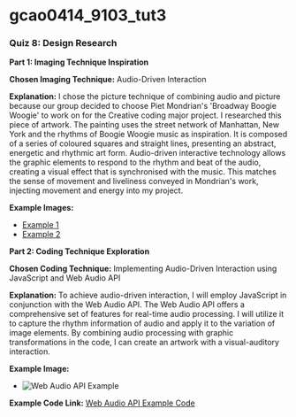 # gcao0414_9103_tut3

### Quiz 8: Design Research

**Part 1: Imaging Technique Inspiration**

**Chosen Imaging Technique:** Audio-Driven Interaction

**Explanation:** I chose the picture technique of combining audio and picture because our group decided to choose Piet Mondrian's 'Broadway Boogie Woogie' to work on for the Creative coding major project. I researched this piece of artwork. The painting uses the street network of Manhattan, New York and the rhythms of Boogie Woogie music as inspiration. It is composed of a series of coloured squares and straight lines, presenting an abstract, energetic and rhythmic art form.
Audio-driven interactive technology allows the graphic elements to respond to the rhythm and beat of the audio, creating a visual effect that is synchronised with the music. This matches the sense of movement and liveliness conveyed in Mondrian's work, injecting movement and energy into my project.

**Example Images:**
- [Example 1](https://i.etsystatic.com/13178862/r/il/7ac13b/1444346079/il_570xN.1444346079_4ykx.jpg)
- [Example 2](https://developer.mozilla.org/en-US/docs/Web/API/Web_Audio_API/Using_Web_Audio_API/violent-theremin.png)

**Part 2: Coding Technique Exploration**

**Chosen Coding Technique:** Implementing Audio-Driven Interaction using JavaScript and Web Audio API

**Explanation:** To achieve audio-driven interaction, I will employ JavaScript in conjunction with the Web Audio API. The Web Audio API offers a comprehensive set of features for real-time audio processing. I will utilize it to capture the rhythm information of audio and apply it to the variation of image elements. By combining audio processing with graphic transformations in the code, I can create an artwork with a visual-auditory interaction.

**Example Image:**
- ![Web Audio API Example](https://developer.mozilla.org/en-US/docs/Web/API/Web_Audio_API/Using_Web_Audio_API/violent-theremin.png)

**Example Code Link:** [Web Audio API Example Code](https://github.com/mdn/webaudio-examples/tree/master/violent-theremin)
